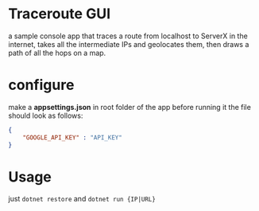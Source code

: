 # Traceroute GUI
a sample console app that traces a route from localhost to ServerX in the internet, takes all the intermediate IPs and geolocates them, then draws a path of all the hops on a map.

# configure
make a **appsettings.json** in root folder of the app before running it
the file should look as follows:

```json
{
    "GOOGLE_API_KEY" : "API_KEY"
}
```

# Usage
just `dotnet restore` and `dotnet run {IP|URL}`

